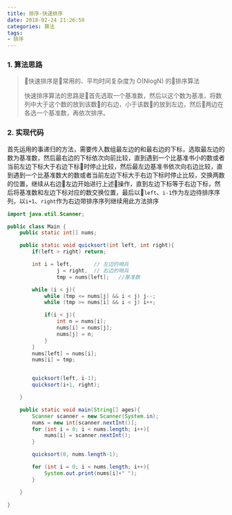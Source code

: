 ```yaml
---
title: 排序-快速排序
date: 2018-02-24 21:26:59
categories: 算法
tags: 
- 排序
---
```

### 1. 算法思路
> 快速排序是常用的、平均时间复杂度为 O(NlogN) 的排序算法
>
> 快速排序算法的思路是首先选取一个基准数，然后以这个数为基准，将数列中大于这个数的放到该数的右边，小于该数的放到左边，然后两边在各选一个基准数，再依次排序。

<!-- more -->

### 2. 实现代码
首先运用的事递归的方法，需要传入数组最左边的和最右边的下标，选取最左边的数为基准数，然后最右边的下标依次向前比较，直到遇到一个比基准书小的数或者当前左边下标大于右边下标时停止比较，然后最左边基准书依次向右边比较，直到遇到一个比基准数大的数或者当前左边下标大于右边下标时停止比较，交换两数的位置，继续从右边左边开始进行上述操作，直到左边下标等于右边下标，然后将基准数和左边下标对应的数交换位置，最后以`left`、`i-1`作为左边待排序序列，以`i+1`、`right`作为右边带排序序列继续用此方法排序
```Java
import java.util.Scanner;

public class Main {
    public static int[] nums;

    public static void quicksort(int left, int right){
        if(left > right) return;

        int i = left,       // 左边的哨兵
                j = right,  // 右边的哨兵
                tmp = nums[left];   //基准数

        while (i < j){
            while (tmp <= nums[j] && i < j) j--;
            while (tmp >= nums[i] && i < j) i++;

            if(i < j){
                int n = nums[i];
                nums[i] = nums[j];
                nums[j] = n;
            }
        }
        nums[left] = nums[i];
        nums[i] = tmp;


        quicksort(left, i-1);
        quicksort(i+1, right);

    }

    public static void main(String[] ages){
        Scanner scanner = new Scanner(System.in);
        nums = new int[scanner.nextInt()];
        for (int i = 0; i < nums.length; i++){
            nums[i] = scanner.nextInt();
        }

        quicksort(0, nums.length-1);

        for (int i = 0; i < nums.length; i++){
            System.out.print(nums[i]+" ");
        }

    }

}

```
